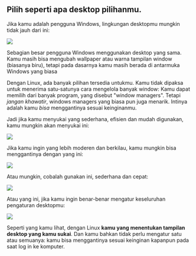 <?php require("../../entete.php"); ?> <?php require("../../base.php"); ?> <?php require("../../fonctions.php"); ?>

<div id="corps">

<h2>Pilih seperti apa desktop pilihanmu.</h2>

<p>Jika kamu adalah pengguna Windows, lingkungan desktopmu mungkin tidak jauh dari ini:</p>

<img src="Images/windows_vista.jpg" />

<p>Sebagian besar pengguna Windows menggunakan desktop yang sama. Kamu masih bisa mengubah wallpaper atau warna tampilan window (biasanya biru), tetapi pada dasarnya kamu masih berada di antarmuka Windows yang biasa</p>

<p>Dengan Linux, ada banyak pilihan tersedia untukmu. Kamu tidak dipaksa untuk menerima satu-satunya cara mengelola banyak window: Kamu dapat memilih dari banyak program, yang disebut "window managers". Tetapi <i>jangan khawatir</i>, windows managers yang biasa pun juga menarik. Intinya adalah kamu <i>bisa</i> menggantinya sesuai keinginanmu.</p>

<p>Jadi jika kamu menyukai yang sederhana, efisien dan mudah digunakan, kamu mungkin akan menyukai ini:</p>

<img src="Images/ubuntu.jpg"/>

<p>Jika kamu ingin yang lebih moderen dan berkilau, kamu mungkin bisa menggantinya dengan yang ini:</p>

<img src="Images/kde.png" />

<p>Atau mungkin, cobalah gunakan ini, sederhana dan cepat:</p>

<img src="Images/xfce.jpg" />

<p>Atau yang ini, jika kamu ingin benar-benar mengatur keseluruhan pengaturan desktopmu:</p>

<img src="Images/wm.jpg" />

<p>Seperti yang kamu lihat, dengan Linux <b>kamu yang menentukan tampilan desktop yang kamu sukai</b>. Dan kamu bahkan tidak perlu mengatur satu atau semuanya: kamu bisa menggantinya sesuai keinginan kapanpun pada saat log in ke komputer.</p>

</div>


